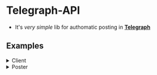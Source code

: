 # Telegraph-API

- It's _very simple_ lib for authomatic posting in [**Telegraph**](https://telegra.ph/)

## Examples
<details>
  <summary>Client</summary>

### Simple Client

```python
from telegraph_api import Client, Poster

with Client("Alex") as client:
  poster = Poster(client)

async def main():
  post = await poster.create_post(
    "Simple Page", 
    "It's simple page in <b>Telegraph</b> with use <b>HTML</b>!")

  print(post.text)

poster.run(main())
# Output: It's simple page in <b>Telegraph</b> with use <b>HTML</b>!
```
</details>

<details>
  <summary>Poster</summary>

### Page downloader

```python
from telegraph_api import Client, Poster
from telegraph_api.types import Post

client = Client("Alex")
poster = Poster(client)

page = "https://telegra.ph/Simple-page-02-10"

async def main(page: str) -> Post:
  return await poster.get_page(page)

poster.run(main(page))
```
</details>